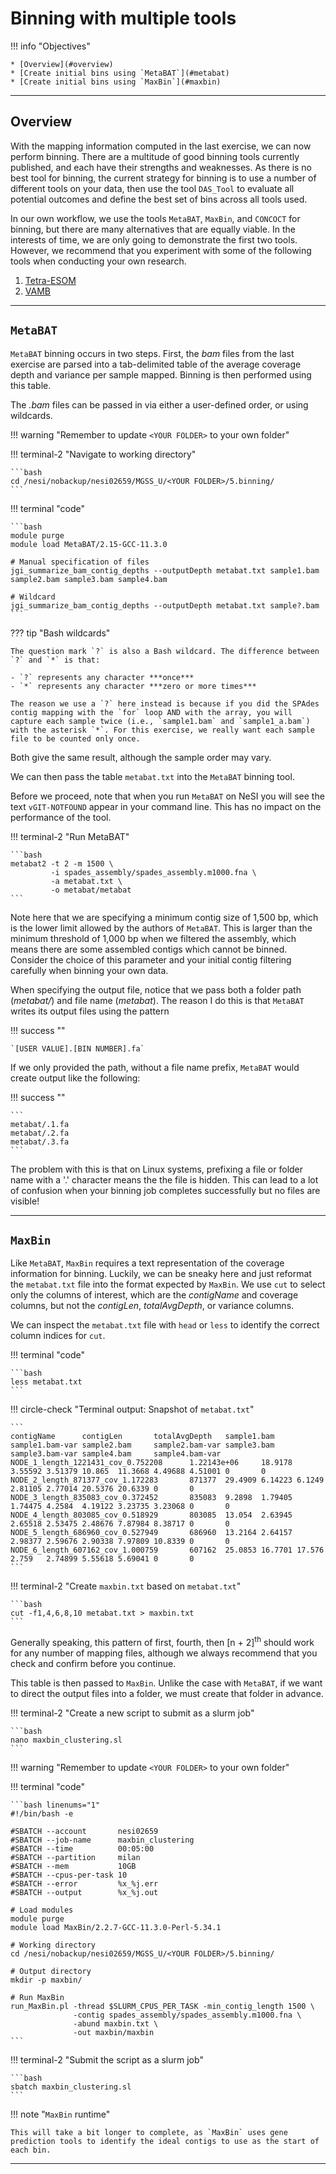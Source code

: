 # Binning with multiple tools

!!! info "Objectives"

    * [Overview](#overview)
    * [Create initial bins using `MetaBAT`](#metabat)
    * [Create initial bins using `MaxBin`](#maxbin)

---

## Overview

With the mapping information computed in the last exercise, we can now perform binning. There are a multitude of good binning tools currently published, and each have their strengths and weaknesses. As there is no best tool for binning, the current strategy for binning is to use a number of different tools on your data, then use the tool `DAS_Tool` to evaluate all potential outcomes and define the best set of bins across all tools used.

In our own workflow, we use the tools `MetaBAT`, `MaxBin`, and `CONCOCT` for binning, but there are many alternatives that are equally viable. In the interests of time, we are only going to demonstrate the first two tools. However, we recommend that you experiment with some of the following tools when conducting your own research.

1. [Tetra-ESOM](https://github.com/tetramerFreqs/Binning)
1. [VAMB](https://github.com/RasmussenLab/vamb)

---

## `MetaBAT`

`MetaBAT` binning occurs in two steps. First, the *bam* files from the last exercise are parsed into a tab-delimited table of the average coverage depth and variance per sample mapped. Binning is then performed using this table.

The *.bam* files can be passed in via either a user-defined order, or using wildcards.

!!! warning "Remember to update `<YOUR FOLDER>` to your own folder"

!!! terminal-2 "Navigate to working directory"

    ```bash
    cd /nesi/nobackup/nesi02659/MGSS_U/<YOUR FOLDER>/5.binning/
    ```

!!! terminal "code"

    ```bash
    module purge
    module load MetaBAT/2.15-GCC-11.3.0

    # Manual specification of files
    jgi_summarize_bam_contig_depths --outputDepth metabat.txt sample1.bam sample2.bam sample3.bam sample4.bam

    # Wildcard
    jgi_summarize_bam_contig_depths --outputDepth metabat.txt sample?.bam
    ```

??? tip "Bash wildcards"

    The question mark `?` is also a Bash wildcard. The difference between `?` and `*` is that:

    - `?` represents any character ***once***
    - `*` represents any character ***zero or more times***

    The reason we use a `?` here instead is because if you did the SPAdes contig mapping with the `for` loop AND with the array, you will capture each sample twice (i.e., `sample1.bam` and `sample1_a.bam`) with the asterisk `*`. For this exercise, we really want each sample file to be counted only once.

Both give the same result, although the sample order may vary.

We can then pass the table `metabat.txt` into the `MetaBAT` binning tool.

Before we proceed, note that when you run `MetaBAT` on NeSI you will see the text `vGIT-NOTFOUND` appear in your command line. This has no impact on the performance of the tool.

!!! terminal-2 "Run MetaBAT"

    ```bash
    metabat2 -t 2 -m 1500 \
             -i spades_assembly/spades_assembly.m1000.fna \
             -a metabat.txt \
             -o metabat/metabat
    ```

Note here that we are specifying a minimum contig size of 1,500 bp, which is the lower limit allowed by the authors of `MetaBAT`. This is larger than the minimum threshold of 1,000 bp when we filtered the assembly, which means there are some assembled contigs which cannot be binned. Consider the choice of this parameter and your initial contig filtering carefully when binning your own data.

When specifying the output file, notice that we pass both a folder path (*metabat/*) and file name (*metabat*). The reason I do this is that `MetaBAT` writes its output files using the pattern

!!! success ""

    `[USER VALUE].[BIN NUMBER].fa`

If we only provided the path, without a file name prefix, `MetaBAT` would create output like the following:

!!! success "" 

    ```
    metabat/.1.fa
    metabat/.2.fa
    metabat/.3.fa
    ```

The problem with this is that on Linux systems, prefixing a file or folder name with a '.' character means the the file is hidden. This can lead to a lot of confusion when your binning job completes successfully but no files are visible!

---

## `MaxBin`

Like `MetaBAT`, `MaxBin` requires a text representation of the coverage information for binning. Luckily, we can be sneaky here and just reformat the `metabat.txt` file into the format expected by `MaxBin`. We use `cut` to select only the columns of interest, which are the *contigName* and coverage columns, but not the *contigLen*, *totalAvgDepth*, or variance columns.

We can inspect the `metabat.txt` file with `head` or `less` to identify the correct column indices for `cut`.

!!! terminal "code"

    ```bash
    less metabat.txt
    ```

!!! circle-check "Terminal output: Snapshot of `metabat.txt`"

    ```
    contigName      contigLen       totalAvgDepth   sample1.bam     sample1.bam-var sample2.bam     sample2.bam-var sample3.bam     sample3.bam-var sample4.bam     sample4.bam-var
    NODE_1_length_1221431_cov_0.752208      1.22143e+06     18.9178 3.55592 3.51379 10.865  11.3668 4.49688 4.51001 0       0
    NODE_2_length_871377_cov_1.172283       871377  29.4909 6.14223 6.1249  2.81105 2.77014 20.5376 20.6339 0       0
    NODE_3_length_835083_cov_0.372452       835083  9.2898  1.79405 1.74475 4.2584  4.19122 3.23735 3.23068 0       0
    NODE_4_length_803085_cov_0.518929       803085  13.054  2.63945 2.65518 2.53475 2.48676 7.87984 8.38717 0       0
    NODE_5_length_686960_cov_0.527949       686960  13.2164 2.64157 2.98377 2.59676 2.90338 7.97809 10.8339 0       0
    NODE_6_length_607162_cov_1.000759       607162  25.0853 16.7701 17.576  2.759   2.74899 5.55618 5.69041 0       0
    ```

!!! terminal-2 "Create `maxbin.txt` based on `metabat.txt`"

    ```bash
    cut -f1,4,6,8,10 metabat.txt > maxbin.txt
    ```

Generally speaking, this pattern of first, fourth, then [n + 2]<sup>th</sup> should work for any number of mapping files, although we always recommend that you check and confirm before you continue.

This table is then passed to `MaxBin`. Unlike the case with `MetaBAT`, if we want to direct the output files into a folder, we must create that folder in advance.

!!! terminal-2 "Create a new script to submit as a slurm job"

    ```bash
    nano maxbin_clustering.sl
    ```

!!! warning "Remember to update `<YOUR FOLDER>` to your own folder"

!!! terminal "code"

    ```bash linenums="1"
    #!/bin/bash -e
    
    #SBATCH --account       nesi02659
    #SBATCH --job-name      maxbin_clustering
    #SBATCH --time          00:05:00
    #SBATCH --partition     milan
    #SBATCH --mem           10GB
    #SBATCH --cpus-per-task 10
    #SBATCH --error         %x_%j.err
    #SBATCH --output        %x_%j.out
    
    # Load modules
    module purge
    module load MaxBin/2.2.7-GCC-11.3.0-Perl-5.34.1
    
    # Working directory
    cd /nesi/nobackup/nesi02659/MGSS_U/<YOUR FOLDER>/5.binning/
    
    # Output directory
    mkdir -p maxbin/
    
    # Run MaxBin
    run_MaxBin.pl -thread $SLURM_CPUS_PER_TASK -min_contig_length 1500 \
                  -contig spades_assembly/spades_assembly.m1000.fna \
                  -abund maxbin.txt \
                  -out maxbin/maxbin
    ```

!!! terminal-2 "Submit the script as a slurm job"

    ```bash
    sbatch maxbin_clustering.sl
    ```

!!! note "`MaxBin` runtime"

    This will take a bit longer to complete, as `MaxBin` uses gene prediction tools to identify the ideal contigs to use as the start of each bin.

---
